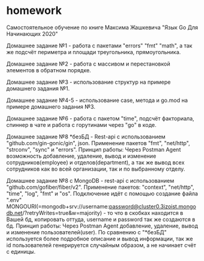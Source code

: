 # homework
Самостоятельное обучение по книге Максима Жашкевича "Язык Go Для Начинающих 2020" 

Домашнее задание №1 - работа с пакетами "errors" "fmt" "math", а так же подсчёт периметра и площади треугольника, прямоугольника.

Домашнее задание №2 - работа с массивом и перестановкой элементов в обратном порядке. 

Домашнее задание №3 - использование структур на примере домашнего задания №1.

Домашнее задание №4-5 - использование case, метода и go.mod на примере домашнего задания №3.

Домашнее задание №6 - работа с пакетом "time", подсчёт факториала, спиннер в чате и работа с горутинами через "go" в коде.

Домашнее задание №8 *безБД - Rest-api с использованием "github.com/gin-gonic/gin", json. Применение пакетов "fmt", "net/http", "strconv", "sync" и "errors". Принцип работы: Через Postman Agent возможность добавление, удаление, вывод и изменение сотрудников(employee) и отделов(department), а так же вывод всех сотрудников как во всей организации, так и по выбранному отделу.

Домашнее задание №8 с MongoDB - rest-api с использованием "github.com/gofiber/fiber/v2". Применение пакетов: "context", "net/http", "time", "log", "fmt" и "os". Подключение идёт с помощью создание файла ".env" MONGOURI(=mongodb+srv://username:password@cluster0.3izoist.mongodb.net/?retryWrites=true&w=majority) - то что в скобках находится в Вашей бд, копировать оттуда, username и password так же создаются в бд. Принцип работы: Через Postman Agent добавление, удаление, вывод и изменение пользователей(user). По сравнению с "*безБД" используется более подробное описание и вывод информации, так же id пользователей генерируется случайным образом, а не начинает счёт с единицы.

